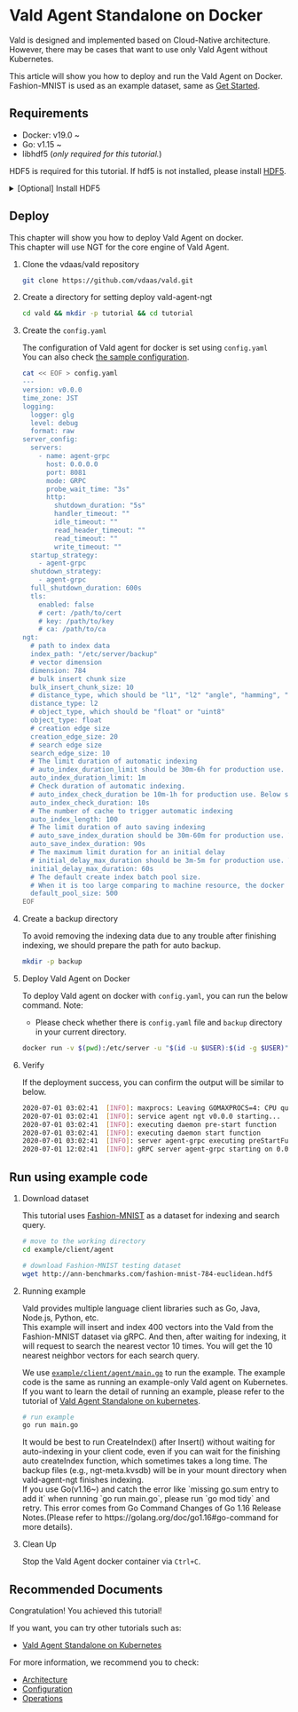 # Vald Agent Standalone on Docker

Vald is designed and implemented based on Cloud-Native architecture.
However, there may be cases that want to use only Vald Agent without Kubernetes.

This article will show you how to deploy and run the Vald Agent on Docker.
Fashion-MNIST is used as an example dataset, same as [Get Started](../tutorial/get-started.md).

## Requirements

- Docker: v19.0 ~
- Go: v1.15 ~
- libhdf5 (_only required for this tutorial._)

HDF5 is required for this tutorial. If hdf5 is not installed, please install [HDF5](https://www.hdfgroup.org/).

<details><summary>[Optional] Install HDF5</summary><br>

```bash
# yum
yum install -y hdf5-devel

# apt
apt-get install libhdf5-serial-dev

# homebrew
brew install hdf5
```

</details>

## Deploy

This chapter will show you how to deploy Vald Agent on docker.<br>
This chapter will use NGT for the core engine of Vald Agent.

1. Clone the vdaas/vald repository

   ```bash
   git clone https://github.com/vdaas/vald.git
   ```

1. Create a directory for setting deploy vald-agent-ngt

   ```bash
   cd vald && mkdir -p tutorial && cd tutorial
   ```

1. Create the `config.yaml`

   The configuration of Vald agent for docker is set using `config.yaml`<br>
   You can also check [the sample configuration](https://github.com/vdaas/vald/blob/main/cmd/agent/core/ngt/sample.yaml).

   ```bash
   cat << EOF > config.yaml
   ---
   version: v0.0.0
   time_zone: JST
   logging:
     logger: glg
     level: debug
     format: raw
   server_config:
     servers:
       - name: agent-grpc
         host: 0.0.0.0
         port: 8081
         mode: GRPC
         probe_wait_time: "3s"
         http:
           shutdown_duration: "5s"
           handler_timeout: ""
           idle_timeout: ""
           read_header_timeout: ""
           read_timeout: ""
           write_timeout: ""
     startup_strategy:
       - agent-grpc
     shutdown_strategy:
       - agent-grpc
     full_shutdown_duration: 600s
     tls:
       enabled: false
       # cert: /path/to/cert
       # key: /path/to/key
       # ca: /path/to/ca
   ngt:
     # path to index data
     index_path: "/etc/server/backup"
     # vector dimension
     dimension: 784
     # bulk insert chunk size
     bulk_insert_chunk_size: 10
     # distance_type, which should be "l1", "l2" "angle", "hamming", "cosine", "normalizedangle", "normalizedcosine" or "jaccard"
     distance_type: l2
     # object_type, which should be "float" or "uint8"
     object_type: float
     # creation edge size
     creation_edge_size: 20
     # search edge size
     search_edge_size: 10
     # The limit duration of automatic indexing
     # auto_index_duration_limit should be 30m-6h for production use. Below setting is a just example
     auto_index_duration_limit: 1m
     # Check duration of automatic indexing.
     # auto_index_check_duration be 10m-1h for production use. Below setting is a just example
     auto_index_check_duration: 10s
     # The number of cache to trigger automatic indexing
     auto_index_length: 100
     # The limit duration of auto saving indexing
     # auto_save_index_duration should be 30m-60m for production use. The below setting is a just example.
     auto_save_index_duration: 90s
     # The maximum limit duration for an initial delay
     # initial_delay_max_duration should be 3m-5m for production use. The below setting is a just example.
     initial_delay_max_duration: 60s
     # The default create index batch pool size.
     # When it is too large comparing to machine resource, the docker container will be crash.
     default_pool_size: 500
   EOF
   ```

1. Create a backup directory

   To avoid removing the indexing data due to any trouble after finishing indexing, we should prepare the path for auto backup.

   ```bash
   mkdir -p backup
   ```

1. Deploy Vald Agent on Docker

   To deploy Vald agent on docker with `config.yaml`, you can run the below command.
   Note:

   - Please check whether there is `config.yaml` file and `backup` directory in your current directory.

   ```bash
   docker run -v $(pwd):/etc/server -u "$(id -u $USER):$(id -g $USER)" -v /etc/passwd:/etc/passwd:ro -v /etc/group:/etc/group:ro -p 8081:8081 --rm -it vdaas/vald-agent-ngt
   ```

1. Verify

   If the deployment success, you can confirm the output will be similar to below.

   ```bash
   2020-07-01 03:02:41	[INFO]:	maxprocs: Leaving GOMAXPROCS=4: CPU quota undefined
   2020-07-01 03:02:41	[INFO]:	service agent ngt v0.0.0 starting...
   2020-07-01 03:02:41	[INFO]:	executing daemon pre-start function
   2020-07-01 03:02:41	[INFO]:	executing daemon start function
   2020-07-01 03:02:41	[INFO]:	server agent-grpc executing preStartFunc
   2020-07-01 12:02:41	[INFO]:	gRPC server agent-grpc starting on 0.0.0.0:8081
   ```

## Run using example code

1. Download dataset

   This tutorial uses [Fashion-MNIST](https://github.com/zalandoresearch/fashion-mnist) as a dataset for indexing and search query.

   ```bash
   # move to the working directory
   cd example/client/agent
   ```

   ```bash
   # download Fashion-MNIST testing dataset
   wget http://ann-benchmarks.com/fashion-mnist-784-euclidean.hdf5
   ```

1. Running example

   Vald provides multiple language client libraries such as Go, Java, Node.js, Python, etc.<br>
   This example will insert and index 400 vectors into the Vald from the Fashion-MNIST dataset via gRPC.
   And then, after waiting for indexing, it will request to search the nearest vector 10 times.
   You will get the 10 nearest neighbor vectors for each search query.<br>

   We use [`example/client/agent/main.go`](https://github.com/vdaas/vald/blob/main/example/client/agent/main.go) to run the example.
   The example code is the same as running an example-only Vald agent on Kubernetes.
   If you want to learn the detail of running an example, please refer to the tutorial of [Vald Agent Standalone on kubernetes](../tutorial/get-started.md/#run-using-example-code).

   ```bash
   # run example
   go run main.go
   ```

   <div class="caution">
   It would be best to run CreateIndex() after Insert() without waiting for auto-indexing in your client code, even if you can wait for the finishing auto createIndex function, which sometimes takes a long time.
   The backup files (e.g., ngt-meta.kvsdb) will be in your mount directory when vald-agent-ngt finishes indexing.
   </div>

   <div class="warning">
   If you use Go(v1.16~) and catch the error like `missing go.sum entry to add it` when running `go run main.go`, please run `go mod tidy` and retry.
   This error comes from Go Command Changes of Go 1.16 Release Notes.(Please refer to https://golang.org/doc/go1.16#go-command for more details).
   </div>

1. Clean Up

   Stop the Vald Agent docker container via `Ctrl+C`.

## Recommended Documents

Congratulation! You achieved this tutorial!

If you want, you can try other tutorials such as:

- [Vald Agent Standalone on Kubernetes](../tutorial/vald-agent-standalone-on-k8s.md)

For more information, we recommend you to check:

- [Architecture](../overview/architecture.md)
- [Configuration](../user-guides/configuration.md)
- [Operations](../user-guides/operations.md)

